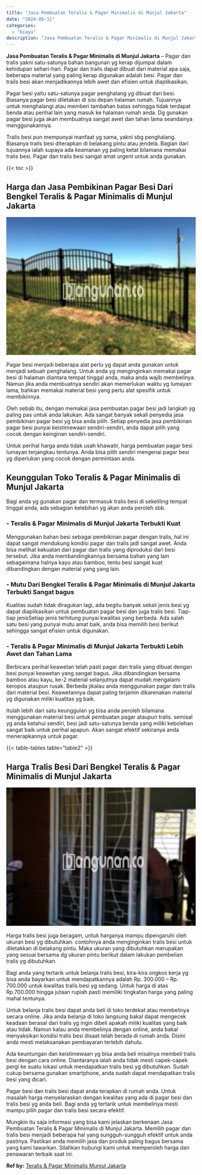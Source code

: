 ```yaml
---
title: "Jasa Pembuatan Teralis & Pagar Minimalis di Munjul Jakarta"
date: "2024-05-11"
categories: 
  - "biaya"
description: "Jasa Pembuatan Teralis & Pagar Minimalis di Munjul Jakarta. Mungkin itu saja informasi yang bisa kami jelaskan berkenaan Jasa Pembuatan Teralis & Pagar Minim..."
---
```


**Jasa Pembuatan Teralis & Pagar Minimalis di Munjul Jakarta** – Pagar dan tralis yakni satu-satunya bahan bangunan yg kerap dijumpai dalam kehidupan sehari-hari. Pagar dan trails dapat dibuat dari material apa saja, beberapa material yang paling kerap digunakan adalah besi. Pagar dan trails besi akan menjadikannya lebih awet dan efisien untuk diaplikasikan.

Pagar besi yaitu satu-satunya pagar penghalang yg dibuat dari besi. Biasanya pagar besi diletakan di sisi depan halaman rumah. Tujuannya untuk menghalangi atau memberi tambahan batas sehingga tidak terdapat benda atau perihal lain yang masuk ke halaman rumah anda. Dg gunakan pagar besi juga akan membuatnya sangat awet dan tahan lama seandainya menggunakannya.

Tralis besi pun mempunyai manfaat yg sama, yakni sbg penghalang. Biasanya trails besi diterapkan di belakang pintu atau jendela. Bagian dari tujuannya ialah supaya ada keamanan yg paling ketat bilamana memakai tralis besi. Pagar dan tralis besi sangat amat urgent untuk anda gunakan.

{{< toc >}}

## Harga dan Jasa Pembikinan Pagar Besi Dari Bengkel Teralis & Pagar Minimalis di Munjul Jakarta

![Jasa Pembuatan Teralis & Pagar Minimalis di Munjul Jakarta](/images/pagar-minimalis-murah-02.png)

Pagar besi menjadi beberapa alat perlu yg dapat anda gunakan untuk menjadi sebuah penghalang. Untuk anda yg menginginkan memakai pagar besi di halaman diantara tempat tinggal anda, maka anda wajib membelinya. Namun jika anda membuatnya sendiri akan memerlukan waktu yg lumayan lama, bahkan memakai material besi yang perlu alat spesifik untuk membikinnya.

Oleh sebab itu, dengan memakai jasa pembuatan pagar besi jadi langkah yg paling pas untuk anda lakukan. Ada sangat banyak sekali penyedia jasa pembikinan pagar besi yg bisa anda pilih. Setiap penyedia jasa pembikinan pagar besi punyai keistimewaan sendiri-sendiri, anda dapat pilih yang cocok dengan keinginan sendiri-sendiri.

Untuk perihal harga anda tidak usah khawatir, harga pembuatan pagar besi lumayan terjangkau tentunya. Anda bisa pilih sendiri mengenai pagar besi yg diperlukan yang cocok dengan permintaan anda.

## Keunggulan Toko Teralis & Pagar Minimalis di Munjul Jakarta

Bagi anda yg gunakan pagar dan termasuk tralis besi di sekeliling tempat tinggal anda, ada sebagian kelebihan yg akan anda peroleh sbb.

### \- Teralis & Pagar Minimalis di Munjul Jakarta Terbukti Kuat

Menggunakan bahan besi sebagai pembikinan pagar dengan tralis, hal ini dapat sangat mendukung kondisi pagar dan tralis jadi sangat awet. Anda bisa melihat kekuatan dari pagar dan tralis yang diproduksi dari besi tersebut. Jika anda membandingkannya bersama bahan yang lain sebagaimana halnya kayu atau bamboo, tentu besi sangat kuat dibandingkan dengan material yang yang lain.

### \- Mutu Dari Bengkel Teralis & Pagar Minimalis di Munjul Jakarta Terbukti Sangat bagus

Kualitas sudah tidak diragukan lagi, ada begitu banyak sekali jenis besi yg dapat diaplikasikan untuk pembuatan pagar besi dan juga tralis besi. Tiap-tiap jenisSetiap jenis terhitung punyai kwalitas yang berbeda. Ada salah satu besi yang punyai mutu amat baik, anda bisa memilih besi berikut sehingga sangat efisien untuk digunakan.

### \- Teralis & Pagar Minimalis di Munjul Jakarta Terbukti Lebih Awet dan Tahan Lama

Berbicara perihal keawetan telah pasti pagar dan tralis yang dibuat dengan besi punyai keawetan yang sangat bagus. Jika dibandingkan bersama bamboo atau kayu, ke-2 material selanjutnya dapat mudah mengalami keropos ataupun rusak. Berbeda jikalau anda menggunakan pagar dan tralis dari material besi. Keawetannya dapat paling terjamin dikarenakan material yg digunakan miliki kualitas yg baik.

Itulah lebih dari satu keunggulan yg bisa anda peroleh bilamana menggunakan material besi untuk pembuatan pagar ataupun tralis. semisal yg anda ketahui sendiri, besi jadi satu-satunya benda yang miliki kebolehan sangat baik untuk perihal apapun. Akan sangat efektif sekiranya anda menerapkannya untuk pagar.

{{< table-tables table="table2" >}}

## Harga Tralis Besi Dari Bengkel Teralis & Pagar Minimalis di Munjul Jakarta

![Jasa Pembuatan Teralis & Pagar Minimalis di Munjul Jakarta](/images/teralis-minimalis-murah-33.png)

Harga tralis besi juga beragam, untuk harganya mampu dipengaruhi oleh ukuran besi yg dibutuhkan. contohnya anda menginginkan tralis besi untuk diletakkan di belakang pintu. Maka ukuran yang dibutuhkan merupakan yang sesuai bersama dg ukuran pintu berikut dalam lakukan pembelian tralis yg dibutuhkan.

Bagi anda yang tertarik untuk belanja tralis besi, kira-kira ongkos kerja yg bisa anda bayarkan untuk mendapatkannya adalah Rp. 300.000 – Rp. 700.000 untuk kwalitas tralis besi yg sedang. Untuk harga di atas Rp.700.000 hingga jutaan rupiah pasti memiliki tingkatan harga yang paling mahal tentunya.

Untuk belanja tralis besi dapat anda beli di toko terdekat atau membelinya secara online. Jika anda belanja di toko langsung bakal dapat mengecek keadaan berasal dari tralis yg ingin dibeli apakah miliki kualitas yang baik atau tidak. Namun kalau anda membelinya dengan online, anda bakal menyaksikan kondisi tralis besi disaat telah berada di rumah anda. Disini anda mesti melaksanakan pembayaran terlebih dahulu.

Ada keuntungan dan keistimewaan yg bisa anda beli misalnya membeli tralis besi dengan cara online. Diantaranya ialah anda tidak mesti capek-capek pergi ke suatu lokasi untuk mendapatkan tralis besi yg dibutuhkan. Sudah cukup bersama gunakan smartphone, anda sudah dapat mendapatkan tralis besi yang dicari.

Pagar besi dan tralis besi dapat anda terapkan di rumah anda. Untuk masalah harga menyelaraskan dengan kwalitas yang ada di pagar besi dan tralis besi yg anda beli. Bagi anda yg tertarik untuk membelinya mesti mampu pilih pagar dan tralis besi secara efektif.

Mungkin itu saja informasi yang bisa kami jelaskan berkenaan Jasa Pembuatan Teralis & Pagar Minimalis di Munjul Jakarta. Memilih pagar dan tralis besi menjadi beberapa hal yang sungguh-sungguh efektif untuk anda pastinya. Pastikan anda memilih jasa dan produk paling bagus bersama yang kami tawarkan. Silahkan hubungi kami untuk memperoleh harga dan penawaran terbaik saat ini.

**Ref by:** [Teralis & Pagar Minimalis Munjul Jakarta](https://id.wikipedia.org/wiki/Teralis)
